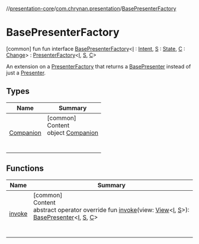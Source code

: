 //[presentation-core](../../../index.md)/[com.chrynan.presentation](../index.md)/[BasePresenterFactory](index.md)



# BasePresenterFactory  
 [common] fun fun interface [BasePresenterFactory](index.md)<[I](index.md) : [Intent](../-intent/index.md), [S](index.md) : [State](../-state/index.md), [C](index.md) : [Change](../-change/index.md)> : [PresenterFactory](../-presenter-factory/index.md)<[I](index.md), [S](index.md), [C](index.md)> 

An extension on a [PresenterFactory](../-presenter-factory/index.md) that returns a [BasePresenter](../-base-presenter/index.md) instead of just a [Presenter](../-presenter/index.md).

   


## Types  
  
|  Name |  Summary | 
|---|---|
| <a name="com.chrynan.presentation/BasePresenterFactory.Companion///PointingToDeclaration/"></a>[Companion](-companion/index.md)| <a name="com.chrynan.presentation/BasePresenterFactory.Companion///PointingToDeclaration/"></a>[common]  <br>Content  <br>object [Companion](-companion/index.md)  <br><br><br>|


## Functions  
  
|  Name |  Summary | 
|---|---|
| <a name="com.chrynan.presentation/BasePresenterFactory/invoke/#com.chrynan.presentation.View[TypeParam(bounds=[com.chrynan.presentation.Intent]),TypeParam(bounds=[com.chrynan.presentation.State])]/PointingToDeclaration/"></a>[invoke](invoke.md)| <a name="com.chrynan.presentation/BasePresenterFactory/invoke/#com.chrynan.presentation.View[TypeParam(bounds=[com.chrynan.presentation.Intent]),TypeParam(bounds=[com.chrynan.presentation.State])]/PointingToDeclaration/"></a>[common]  <br>Content  <br>abstract operator override fun [invoke](invoke.md)(view: [View](../-view/index.md)<[I](index.md), [S](index.md)>): [BasePresenter](../-base-presenter/index.md)<[I](index.md), [S](index.md), [C](index.md)>  <br><br><br>|

